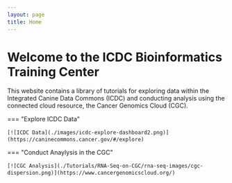 ```yaml
---
layout: page
title: Home
---
```


Welcome to the ICDC Bioinformatics Training Center
========================================================

This website contains a library of tutorials for exploring data within the Integrated Canine Data Commons (ICDC) and conducting analysis using the connected cloud resource, the Cancer Genomics Cloud (CGC).


=== "Explore ICDC Data"

  
    [![ICDC Data](./images/icdc-explore-dashboard2.png)](https://caninecommons.cancer.gov/#/explore)
 

=== "Conduct Anaylysis in the CGC"

    [![CGC Analysis](./Tutorials/RNA-Seq-on-CGC/rna-seq-images/cgc-dispersion.png)](https://www.cancergenomicscloud.org/)



   
